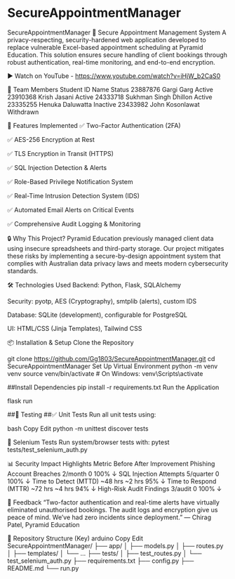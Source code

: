 # SecureAppointmentManager


SecureAppointmentManager
🔐 Secure Appointment Management System
A privacy-respecting, security-hardened web application developed to replace vulnerable Excel-based appointment scheduling at Pyramid Education. This solution ensures secure handling of client bookings through robust authentication, real-time monitoring, and end-to-end encryption.

▶️ Watch on YouTube - https://www.youtube.com/watch?v=iHjW_b2CaS0

👥 Team Members
Student ID	Name	Status
23887876	Gargi Garg	Active
23910368	Krish Jasani	Active
24333718	Sukhman Singh Dhillon	Active
23335255	Henuka Daluwatta	Inactive
23433982	John Kosonlawat	Withdrawn

🚀 Features Implemented
✅ Two-Factor Authentication (2FA)

✅ AES-256 Encryption at Rest

✅ TLS Encryption in Transit (HTTPS)

✅ SQL Injection Detection & Alerts

✅ Role-Based Privilege Notification System

✅ Real-Time Intrusion Detection System (IDS)

✅ Automated Email Alerts on Critical Events

✅ Comprehensive Audit Logging & Monitoring

🔒 Why This Project?
Pyramid Education previously managed client data using insecure spreadsheets and third-party storage. Our project mitigates these risks by implementing a secure-by-design appointment system that complies with Australian data privacy laws and meets modern cybersecurity standards.

🛠️ Technologies Used
Backend: Python, Flask, SQLAlchemy

Security: pyotp, AES (Cryptography), smtplib (alerts), custom IDS

Database: SQLite (development), configurable for PostgreSQL

UI: HTML/CSS (Jinja Templates), Tailwind CSS

📦 Installation & Setup
Clone the Repository

git clone https://github.com/Gg1803/SecureAppointmentManager.git
cd SecureAppointmentManager
Set Up Virtual Environment
python -m venv venv
source venv/bin/activate    # On Windows: venv\Scripts\activate

##Install Dependencies
pip install -r requirements.txt
Run the Application

flask run

##🧪 Testing
##✅ Unit Tests
Run all unit tests using:

bash
Copy
Edit
python -m unittest discover tests

🧪 Selenium Tests
Run system/browser tests with:
pytest tests/test_selenium_auth.py

📊 Security Impact Highlights
Metric	Before	After	Improvement
Phishing Account Breaches	2/month	0	100% ↓
SQL Injection Attempts	5/quarter	0	100% ↓
Time to Detect (MTTD)	~48 hrs	~2 hrs	95% ↓
Time to Respond (MTTR)	~72 hrs	~4 hrs	94% ↓
High-Risk Audit Findings	3/audit	0	100% ↓

📣 Feedback
“Two-factor authentication and real-time alerts have virtually eliminated unauthorised bookings. The audit logs and encryption give us peace of mind. We’ve had zero incidents since deployment.”
— Chirag Patel, Pyramid Education

📁 Repository Structure (Key)
arduino
Copy
Edit
SecureAppointmentManager/
├── app/
│   ├── models.py
│   ├── routes.py
│   ├── templates/
│   └── ...
├── tests/
│   ├── test_routes.py
│   └── test_selenium_auth.py
├── requirements.txt
├── config.py
├── README.md
└── run.py
